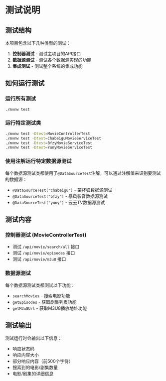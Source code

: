 # 测试说明

## 测试结构

本项目包含以下几种类型的测试：

1. **控制器测试** - 测试主项目的API接口
2. **数据源测试** - 测试各个数据源实现的功能
3. **集成测试** - 测试整个系统的集成功能

## 如何运行测试

### 运行所有测试

```bash
./mvnw test
```

### 运行特定测试类

```bash
./mvnw test -Dtest=MovieControllerTest
./mvnw test -Dtest=ChabeiguMovieServiceTest
./mvnw test -Dtest=BfzyMovieServiceTest
./mvnw test -Dtest=YunyMovieServiceTest
```

### 使用注解运行特定数据源测试

每个数据源测试类都使用了`@DataSourceTest`注解，可以通过注解值来识别要测试的数据源：

- `@DataSourceTest("chabeigu")` - 茶杯狐数据源测试
- `@DataSourceTest("bfzy")` - 暴风影音数据源测试
- `@DataSourceTest("yuny")` - 云云TV数据源测试

## 测试内容

### 控制器测试 (MovieControllerTest)
- 测试 `/api/movie/search/all` 接口
- 测试 `/api/movie/episodes` 接口
- 测试 `/api/movie/m3u8` 接口

### 数据源测试
每个数据源测试类都测试以下功能：
- `searchMovies` - 搜索电影功能
- `getEpisodes` - 获取剧集列表功能
- `getM3u8Url` - 获取M3U8播放地址功能

## 测试输出

测试运行时会输出以下信息：
- 响应状态码
- 响应内容大小
- 部分响应内容（前500个字符）
- 搜索到的电影/剧集数量
- 电影/剧集的详细信息